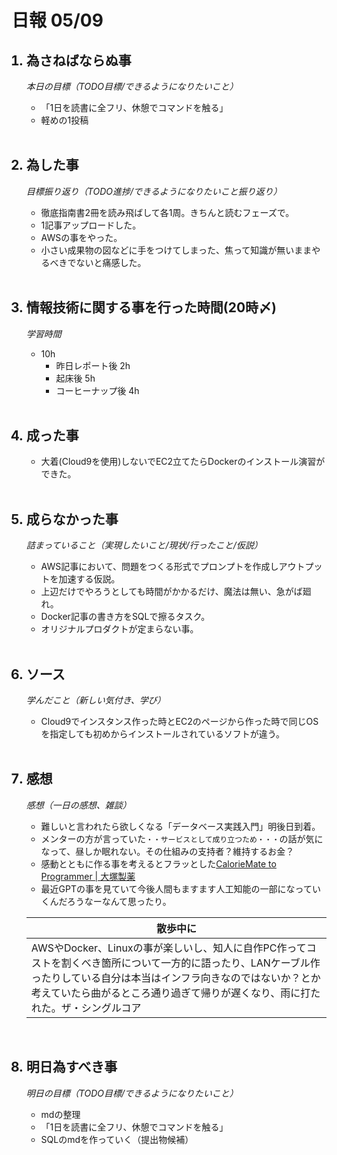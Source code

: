 # 日報 05/09


<ol>

## <li>為さねばならぬ事</li>

*本日の目標（TODO目標/できるようになりたいこと）*

  - 「1日を読書に全フリ、休憩でコマンドを触る」
  - 軽めの1投稿



<br>

## <li>為した事</li>

*目標振り返り（TODO進捗/できるようになりたいこと振り返り）*

  - 徹底指南書2冊を読み飛ばして各1周。きちんと読むフェーズで。
  - 1記事アップロードした。
  - AWSの事をやった。
  - 小さい成果物の図などに手をつけてしまった、焦って知識が無いままやるべきでないと痛感した。

<br>


## <li>情報技術に関する事を行った時間(20時〆)</li>

*学習時間*

  - 10h
    - 昨日レポート後 2h
    - 起床後 5h
    - コーヒーナップ後 4h

<br>


## <li>成った事</li>

  - 大着(Cloud9を使用)しないでEC2立てたらDockerのインストール演習ができた。

<br>


## <li>成らなかった事</li>

*詰まっていること（実現したいこと/現状/行ったこと/仮説）*

  - AWS記事において、問題をつくる形式でプロンプトを作成しアウトプットを加速する仮説。
  - 上辺だけでやろうとしても時間がかかるだけ、魔法は無い、急がば廻れ。
  - Docker記事の書き方をSQLで擦るタスク。
  - オリジナルプロダクトが定まらない事。

<br>


## <li>ソース</li>

*学んだこと（新しい気付き、学び）*

  - Cloud9でインスタンス作った時とEC2のページから作った時で同じOSを指定しても初めからインストールされているソフトが違う。

<br>


## <li>感想</li>

*感想（一日の感想、雑談）*

  - 難しいと言われたら欲しくなる「データベース実践入門」明後日到着。
  - メンターの方が言っていた`・・サービスとして成り立つため・・・`の話が気になって、昼しか眠れない。その仕組みの支持者？維持するお金？
  - 感動とともに作る事を考えるとフラッとした[CalorieMate to Programmer | 大塚製薬](https://www.otsuka.co.jp/cmt/to_programmer/)
  - 最近GPTの事を見ていて今後人間もますます人工知能の一部になっていくんだろうなーなんて思ったり。


  |散歩中に|
  |-|
  |AWSやDocker、Linuxの事が楽しいし、知人に自作PC作ってコストを割くべき箇所について一方的に語ったり、LANケーブル作ったりしている自分は本当はインフラ向きなのではないか？とか考えていたら曲がるところ通り過ぎて帰りが遅くなり、雨に打たれた。ザ・シングルコア|

<br>


## <li>明日為すべき事</li>

*明日の目標（TODO目標/できるようになりたいこと）*

  - mdの整理
  - 「1日を読書に全フリ、休憩でコマンドを触る」
  - SQLのmdを作っていく（提出物候補）

<!-- end -->

<br>

</ol>


